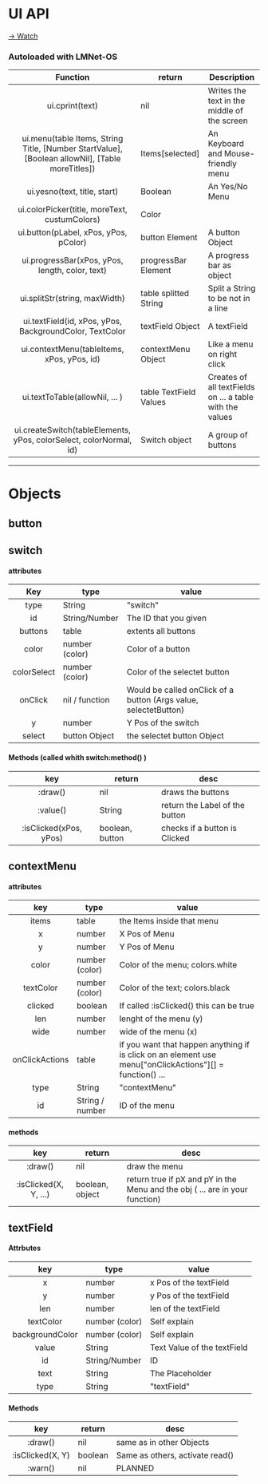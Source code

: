# UI API
[-> Watch](https://github.com/MultHub/LMNet-OS/blob/master/src/apis/ui.lua)
### Autoloaded with LMNet-OS

| Function | return | Description |
|:-----------------------------------------------------------------------------------------------:|-----------------|---------------------------------------------|
| ui.cprint(text) | nil | Writes the text in the middle of the screen |
| ui.menu(table Items, String Title, [Number StartValue], [Boolean allowNil], [Table moreTitles]) | Items[selected] | An Keyboard and Mouse-friendly menu |
| ui.yesno(text, title, start) | Boolean |An Yes/No Menu  |
| ui.colorPicker(title, moreText, custumColors) | Color |
| ui.button(pLabel, xPos, yPos, pColor) | button Element | A button Object |
| ui.progressBar(xPos, yPos, length, color, text) | progressBar Element | A progress bar as object |
| ui.splitStr(string, maxWidth) | table splitted String | Split a String to be not in a line |
| ui.textField(id, xPos, yPos, BackgroundColor, TextColor | textField Object | A textField |
| ui.contextMenu(tableItems, xPos, yPos, id) | contextMenu Object | Like a menu on right click |
| ui.textToTable(allowNil, ... ) | table TextField Values | Creates of all textFields on ... a table with the values |
| ui.createSwitch(tableElements, yPos, colorSelect, colorNormal, id) | Switch object | A group of buttons |

---
# Objects
## button

## switch
####  attributes
| Key | type | value |
|:-----------------------------------------------------------------------------------------------:|-----------------|---------------------------------------------|
| type | String | "switch" |
| id | String/Number | The ID that you given |
| buttons | table | extents all buttons |
| color | number (color) | Color of a button |
| colorSelect | number (color) | Color of the selectet button |
| onClick | nil / function | Would be called onClick of a button (Args value, selectetButton) |
| y | number | Y Pos of the switch |
| select | button Object | the selectet button Object |
#### Methods (called whith switch:method() )
| key | return | desc |
|:-----------------------------------------------------------------------------------------------:|-----------------|---------------------------------------------|
| :draw() | nil | draws the buttons |
| :value() | String | return the Label of the button |
| :isClicked(xPos, yPos) | boolean, button | checks if a button is Clicked |
## contextMenu
#### attributes
| key | type | value |
|:-----------------------------------------------------------------------------------------------:|-----------------|---------------------------------------------|
| items | table | the Items inside that menu |
| x | number | X Pos of Menu |
| y | number | Y Pos of Menu |
| color | number (color) | Color of the menu; colors.white |
| textColor | number (color) | Color of the text; colors.black |
| clicked | boolean | If called :isClicked() this can be true |
| len | number | lenght of the menu (y) |
| wide | number | wide of the menu (x) |
| onClickActions | table | if you want that happen anything if is click on an element use menu["onClickActions"][<Name Of Element>] = function() ... |
| type | String | "contextMenu" |
| id | String / number | ID of the menu |
#### methods
| key | return | desc |
|:-----------------------------------------------------------------------------------------------:|-----------------|---------------------------------------------|
| :draw() | nil | draw the menu |
| :isClicked(X, Y, ...) | boolean, object | return true if pX and pY in the Menu and the obj ( ... are in your function) |
## textField
#### Attrbutes
| key | type | value |
|:-----------------------------------------------------------------------------------------------:|-----------------|---------------------------------------------|
| x | number | x Pos of the textField |
| y | number | y Pos of the textField |
| len | number | len of the textField |
| textColor | number (color) | Self explain |
| backgroundColor | number (color) | Self explain |
| value | String | Text Value of the textField |
| id | String/Number | ID |
| text | String | The Placeholder |
| type | String | "textField" |
#### Methods
| key | return | desc |
|:-----------------------------------------------------------------------------------------------:|-----------------|---------------------------------------------|
| :draw() | nil | same as in other Objects |
| :isClicked(X, Y) | boolean | Same as others, activate read() |
| :warn() | nil | PLANNED |

